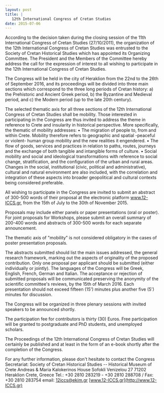 ```yaml
---
layout: post
title: |
   12th International Congress of Cretan Studies
date: 2015-07-06
---
```


According to the decision taken during the closing session of the 11th
International Congress of Cretan Studies (27/10/2011), the organization
of the 12th International Congress of Cretan Studies was entrusted to
the Society of Cretan Historical Studies which has appointed its
Organizing Committee. The President and the Members of the Committee
hereby address the call for the expression of interest to all wishing to
participate in the 12th International Congress of Cretan
Studies.

The Congress will be held in the city of Heraklion
from the 22nd to the 26th of September 2016, and its proceedings will be
divided into three main sections which correspond to the three long
periods of Cretan history:
a) the Prehistoric and Ancient Greek
period,
b) the Byzantine and Medieval period, and
c) the
Modern period (up to the late 20th century).

The selected
thematic axis for all three sections of the 12th International Congress
of Cretan Studies shall be mobility. Those interested in participating
in the Congress are thus invited to address the theme in reference to
Crete and insularity in historical perspective. More specifically, the
thematic of mobility addresses:
• The migration of people to, from
and within Crete. Mobility therefore refers to geographic and spatial
-peaceful or violent- human group mobility and the new realities it
engendered.
• The flow of goods, services and practices in relation
to paths, routes, journeys and the exchange of both tangible and
intangible forms of culture.
• Social mobility and social and
ideological transformations with reference to social change,
stratification, and the configuration of the urban and rural areas.
Changes in the social, institutional (civic, political and
administrative), cultural and natural environment are also included,
with the correlation and integration of these aspects into broader
geopolitical and cultural contexts being considered
preferable.

All wishing to participate in the Congress are
invited to submit an abstract of 300-500 words of their proposal at the
electronic platform www.12-ICCS.gr, from the 15th of July to the 30th of
November 2015.

Proposals may include either panels or paper
presentations (oral or poster). For joint proposals for Workshops,
please submit an overall summary of 200-400 words and abstracts of
300-500 words for each separate announcement.

The thematic
axis of "mobility" is not considered obligatory in the cases of poster
presentation proposals.

The abstracts submitted should list
the main issues addressed, the general research framework, marking out
the aspects of originality of the proposed contribution.
Only one
proposal per applicant should be submitted (either individually or
jointly).
The languages of the Congress will be Greek, English,
French, German and Italian.
The acceptance or rejection of
submitted proposals will be communicated preserving the anonymity of the
scientific committee's reviews, by the 15th of March 2016.
Each
presentation should not exceed fifteen (15') minutes plus another five
(5') minutes for discussion.

The Congress will be organized
in three plenary sessions with invited speakers to be announced
shortly.

The participation fee for contributors is thirty
(30) Euros. Free participation will be granted to postgraduate and PhD
students, and unemployed scholars.

The Proceedings of the
12th International Congress of Cretan Studies will certainly be
published and at least in the form of an e-book shortly after the
completion of the Congress.

For any further information,
please don't hesitate to contact the Congress Secretariat:
Society
of Cretan Historical Studies -- Historical Museum of Crete
Andreas
& Maria Kalokerinos House
Sofokli Venizelou 27
71202
Heraklion
Crete, Greece
Tel.: +30 2810 283219 - +30 2810
288708 / Fax: +30 2810 283754
email:
<12iccs@ekim.gr>
[www.12-ICCS.gr](http://www.12-ICCS.gr)
